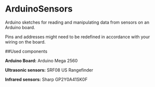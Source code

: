 # ArduinoSensors

Arduino sketches for reading and manipulating data from sensors on an Arduino board.

Pins and addresses might need to be redefined in accordance with your wiring on the board.

##Used components

<b>Arduino Board:</b> Arduino Mega 2560

<b>Ultrasonic sensors:</b> SRF08 US Rangefinder

<b>Infrared sensors:</b> Sharp GP2Y0A41SK0F
